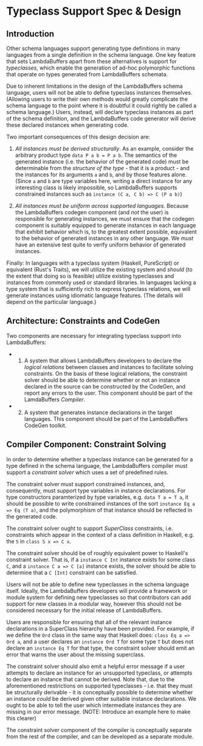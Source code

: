 # Typeclass Support Spec & Design

## Introduction

Other schema languages support generating type definitions in many languages from a single definition in the schema language. One key feature that sets LambdaBuffers apart from these alternatives is support for _typeclasses_, which enable the generation of ad-hoc polymorphic functions that operate on types generated from LambdaBuffers schemata.

Due to inherent limitations in the design of the LambdaBuffers schema language, users will not be able to define typeclass instances themselves. (Allowing users to write their own methods would greatly complicate the schema language to the point where it is doubtful it could rightly be called a schema language.) Users, instead, will declare typeclass instances as part of the schema definition, and the LambdaBuffers code generator will derive these declared instances when generating code.

Two important consequences of this design decision are:

1) _All instances must be derived structurally_. As an example, consider the arbitrary product type `data P a b = P a b`. The semantics of the generated instance (i.e. the behavior of the generated code) must be determinable from the _structure of the type_ - that it is a product - and the instances for its arguments `a` and `b`, and by those features alone. (Since `a` and `b` are type variables here, writing a direct instance for any interesting class is likely impossible, so LambdaBuffers supports constrained instances such as `instance (C a, C b) => C (P a b)`)

2) _All instances must be uniform across supported languages_. Because the LambdaBuffers codegen component (and _not_ the user) is responsible for generating instances, we must ensure that the codegen component is suitably equipped to generate instances in each language that exhibit behavior which is, to the greatest extent possible, equivalent to the behavior of generated instances in any other language. We _must_ have an extensive test quite to verify uniform behavior of generated instances.

Finally: In languages with a typeclass system (Haskell, PureScript) or equivalent (Rust's Traits), we will utilize the existing system and _should_ (to the extent that doing so is feasible) utilize existing typeclasses and instances from commonly used or standard libraries. In languages lacking a type system that is sufficiently rich to express typeclass relations, we will generate instances using idiomatic language features. (The details will depend on the particular language.)

## Architecture: Constraints and CodeGen

Two components are necessary for integrating typeclass support into LambdaBuffers:

- 1) A system that allows LambdaBuffers developers to declare the _logical relations_ between classes and instances to facilitate solving constraints. On the basis of these logical relations, the constraint solver should be able to determine whether or not an instance declared in the source can be constructed by the CodeGen, and report any errors to the user. This component should be part of the LamdaBuffers _Compiler_.
- 2) A system that generates instance declarations in the target languages. This component should be part of the LambdaBuffers CodeGen toolkit.

## Compiler Component: Constraint Solving

In order to determine whether a typeclass instance can be generated for a type defined in the schema language, the LambdaBuffers compiler must support a _constraint solver_ which uses a set of predefined rules.

The constraint solver must support constrained instances, and, consequently, must support type variables in instance declarations. For type constructors paramterized by type variables, e.g. `data T a = T a`, it should be possible to write constrained instances of the sort `instance Eq a => Eq (T a)`, and the polymorphism of that instance should be reflected in the generated code.

The constraint solver ought to support _SuperClass_ constraints, i.e. constraints which appear in the context of a class definition in Haskell, e.g. the `S` in `class S x => C x`.

The constraint solver should be of roughly equivalent power to Haskell's constraint solver. That is, if a `instance C Int` instance exists for some class `C`, and a `instance C a => C [a]` instance exists, the solver should be able to determine that a `C [Int]` constraint can be satisfied.

Users will not be able to define new typeclasses in the schema language itself. Ideally, the LambdaBuffers developers will provide a framework or module system for defining new typeclasses so that contributors can add support for new classes in a modular way, however this should not be considered necessary for the initial release of LambdaBuffers.

Users are responsible for ensuring that all of the relevant instance declarations in a SuperClass hierarchy have been provided. For example, if we define the `Ord` class in the same way that Haskell does: `class Eq a => Ord a`, and a user declares an `instance Ord T` for some type `T` but does not declare an `instance Eq T` for that type, the constraint solver should emit an error that warns the user about the missing superclass.

The constraint solver should also emit a helpful error message if a user attempts to declare an instance for an unsupported typeclass, or attempts to declare an instance that cannot be derived. Note that, due to the aforementioned restrictions on supported typeclasses - i.e. that they must be structurally derivable - it is conceptually possible to determine whether an instance _could_ be derived given other suitable instance declarations. We ought to be able to tell the user which intermediate instances they are missing in our error message. (NOTE: Introduce an example here to make this clearer)

The constraint solver component of the compiler is conceptually separate from the rest of the compiler, and can be developed as a separate module.
